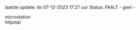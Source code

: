laatste update: 
do 07-12-2023 17:27   uur 
Status: FAALT - geel - 
<div class="service Y">microstation</div><div class="service G">httpstat</div>